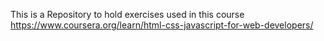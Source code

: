 This is a Repository to hold exercises used in this course
https://www.coursera.org/learn/html-css-javascript-for-web-developers/
